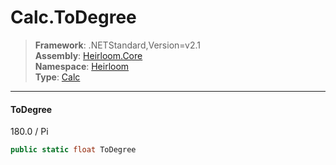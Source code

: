# Calc.ToDegree

> **Framework**: .NETStandard,Version=v2.1  
> **Assembly**: [Heirloom.Core][0]  
> **Namespace**: [Heirloom][0]  
> **Type**: [Calc][1]

--------------------------------------------------------------------------------

#### ToDegree

180.0 / Pi

```cs
public static float ToDegree
```

[0]: ../Heirloom.Core.md
[1]: Heirloom.Calc.md
